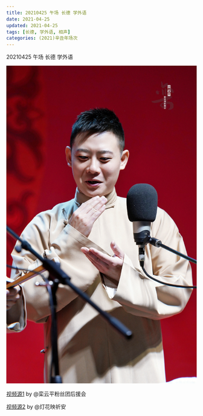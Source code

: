 ```yaml
---
title: 20210425 午场 长德 学外语
date: 2021-04-25
updated: 2021-04-25
tags: [长德, 学外语, 相声] 
categories: (2021)辛丑年场次 
---
```

20210425 午场 长德 学外语

![](https://raw.githubusercontent.com/rhenginium/image/main/img-16194189534158e30c7c85a8c8880faed3f6cefe89bad.jpg)

[视频源1](https://m.weibo.cn/6574451359/4629915700563830 ) by @栾云平粉丝团后援会

[视频源2](https://m.weibo.cn/1950216183/4629918849174192)  by @灯花映祈安